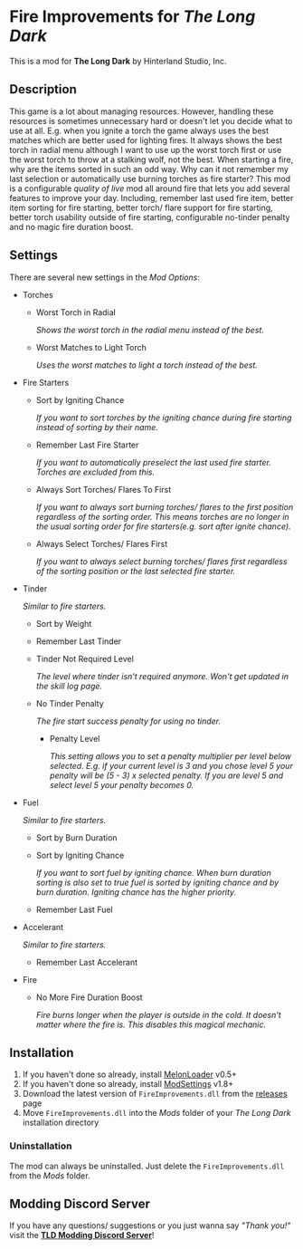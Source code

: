 # Fire Improvements for *The Long Dark*

This is a mod for **The Long Dark** by Hinterland Studio, Inc.

## Description

This game is a lot about managing resources. However, handling these resources is sometimes unnecessary hard or doesn't let you decide what to use at all. E.g. when you ignite a torch the game always uses the best matches which are better used for lighting fires. It always shows the best torch in radial menu although I want to use up the worst torch first or use the worst torch to throw at a stalking wolf, not the best. When starting a fire, why are the items sorted in such an odd way. Why can it not remember my last selection or automatically use burning torches as fire starter?
This mod is a configurable _quality of live_ mod all around fire that lets you add several features to improve your day. Including, remember last used fire item, better item sorting for fire starting, better torch/ flare support for fire starting, better torch usability outside of fire starting, configurable no-tinder penalty and no magic fire duration boost.

## Settings

There are several new settings in the *Mod Options*:

- Torches
  - Worst Torch in Radial

    _Shows the worst torch in the radial menu instead of the best._
  - Worst Matches to Light Torch

    _Uses the worst matches to light a torch instead of the best._
- Fire Starters
  - Sort by Igniting Chance

    _If you want to sort torches by the igniting chance during fire starting instead of sorting by their name._
  - Remember Last Fire Starter
  
    _If you want to automatically preselect the last used fire starter. Torches are excluded from this._
  - Always Sort Torches/ Flares To First

    _If you want to always sort burning torches/ flares to the first position regardless of the sorting order. This means torches are no longer in the usual sorting order for fire starters(e.g. sort after ignite chance)._

  - Always Select Torches/ Flares First

    _If you want to always select burning torches/ flares first regardless of the sorting position or the last selected fire starter._
- Tinder
  
    _Similar to fire starters._
  - Sort by Weight
  - Remember Last Tinder
  - Tinder Not Required Level

    _The level where tinder isn't required anymore. Won't get updated in the skill log page._
  - No Tinder Penalty

    _The fire start success penalty for using no tinder._
    - Penalty Level
      
      _This setting allows you to set a penalty multiplier per level below selected. E.g. if your current level is 3 and you chose level 5 your penalty will be (5 - 3) x selected penalty. If you are level 5 and select level 5 your penalty becomes 0._

- Fuel

    _Similar to fire starters._
  - Sort by Burn Duration
  - Sort by Igniting Chance

    _If you want to sort fuel by igniting chance. When burn duration sorting is also set to true fuel is sorted by igniting chance and by burn duration. Igniting chance has the higher priority._
  - Remember Last Fuel
- Accelerant

    _Similar to fire starters._
  - Remember Last Accelerant  
- Fire
  - No More Fire Duration Boost

    _Fire burns longer when the player is outside in the cold. It doesn't matter where the fire is. This disables this magical mechanic._

## Installation

1. If you haven't done so already, install [MelonLoader](https://github.com/LavaGang/MelonLoader/releases) v0.5+
2. If you haven't done so already, install [ModSettings](https://github.com/zeobviouslyfakeacc/ModSettings/releases) v1.8+
3. Download the latest version of `FireImprovements.dll` from the [releases](https://github.com/Remodor/TLD_FireImprovements/releases) page
4. Move `FireImprovements.dll` into the *Mods* folder of your *The Long Dark* installation directory

### Uninstallation

The mod can always be uninstalled. Just delete the `FireImprovements.dll` from the *Mods* folder.

## Modding Discord Server

If you have any questions/ suggestions or you just wanna say *"Thank you!"* visit the **[TLD Modding Discord Server](https://discord.gg/nb2jQez)**!
